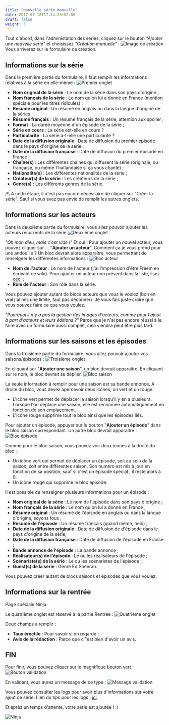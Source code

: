 ```yaml
---
title: "Nouvelle série manuelle"
date: 2017-07-18T17:14:23+02:00
draft: false
weight: 3
---
```


Tout d'abord, dans l'administation des séries, cliquez sur le bouton _"Ajouter une nouvelle série"_ et choisissez _"Création manuelle"_ :
![Image de création](https://i.imgur.com/WMBEqr6.png)
Vous arriverez sur le formulaire de création.

## Informations sur la série
Dans la première partie du formulaire, il faut remplir les informations relatives à la série en elle-même :
![Premier onglet](https://i.imgur.com/1FSHyo5.png)

* **Nom original de la série** : Le nom de la série dans son pays d'origine ;
* **Nom français de la série** : Le nom qu'on lui a donné en France (mention spéciale pour les titres ridicules) ;
* **Résumé original** : Un résumé en anglais ou dans la langue d'origine de la séries ;
* **Résumé français** : Un résumé français de la série, attention aux spoiler ;
* **Format** : La durée moyenne d'un épisode de la série ;
* **Série en cours** : La série est-elle en cours ?
* **Particularité** : La série a-t-elle une particularité ?
* **Date de la diffusion originale** : Date de diffusion du premier épisode dans le pays d'origine de la série ;
* **Date de la diffusion française** :  Date de diffusion du premier épisode en France ;
* **Chaîne(s)** : Les différentes chaines qui diffusent la série (originale, ou française, ou même Thaïlandaise si ça vous chante) ;
* **Nationalité(s)** : Les différentes nationalités de la série ;
* **Créateur(s) de la série** : Les créateurs de la série ;
* **Genre(s)** : Les différents genres de la série.

/!\ A cette étape, il n'est pas encore nécessaire de cliquer sur "Créer la série". Sauf si vous avez pas envie de remplir les autres onglets.

## Informations sur les acteurs
Dans la deuxième partie du formulaire, vous allez pouvoir ajouter les acteurs récurrents de la série 
![Deuxième onglet](https://i.imgur.com/oG5c94w.png)

_"Oh mon dieu, mais c'est vide !"_
Et oui ! Pour ajouter un nouvel acteur, vous pouvez cliquer sur ... "**Ajouter un acteur**". Comment ça je vous prend pour une andouille ?
Un bloc devrait alors apparaître, vous permettant de renseigner les différentes informations :
![Bloc acteur](https://i.imgur.com/yYYyzJ8.png)

* **Nom de l'acteur** : Le nom de l'acteur (j'ai l'impression d'être Freem en écrivant ce wiki). Pour ajouter un acteur non présent dans la liste, lisez [ceci](/tips/dropdown) ; 
* **Rôle de l'acteur** : Son rôle dans la série.

Vous pouvez ajouter autant de blocs acteurs que vous le voulez (bon en vrai j'ai mis une limite, faut pas déconner). Je vous fais juste croire que vous pouvez faire ce que vous voulez.

_"Pourquoi il n'y a pas la gestion des images d'acteurs, comme pour l'ajout à part d'acteurs et leurs éditions ?"_
Parce que je n'ai pas encore réussi à le faire avec un formulaire aussi complet, cela viendra peut être plus tard.

## Informations sur les saisons et les épisodes
Dans la troisième partie du formulaire, vous allez pouvoir ajouter vos saisons/épisodes :
![Troisième onglet](https://i.imgur.com/Dg8a1Ui.png)

En cliquant sur "**Ajouter une saison**", un bloc devrait apparaître.
En cliquant sur le nom, le bloc devrait se déplier.
![Bloc saison](https://i.imgur.com/eLIsFZI.png)

La seule information à remplir pour une saison est sa bande annonce.
A droite du bloc, vous devez apercevoir deux icônes, un vert et un rouge.
* L'icône vert permet de déplacer la saison lorsqu'il y en a plusieurs. Lorsque l'on déplace une saison, elle est rennomée automatiquement en fonction de son emplacement.
* L'icône rouge supprime tout le bloc ainsi que les épisodes liés.

Pour ajouter un épisode, appuyer sur le bouton "**Ajouter un épisode**" dans le bloc saison correspondant.
Un autre bloc devrait apparaitre :
![Bloc épisode](https://i.imgur.com/WTr3JAW.png)

Comme pour le bloc saison, vous pouvez voir deux icones à la droite du bloc :
* Un icône vert qui permet de déplacer un épisode, soit au sein de la saison, soit entre différentes saison. Son numéro est mis à jour en fonction de sa position, sauf si c'est un épisode spécial ; il reste alors à 0.
* Un icône rouge qui supprime le bloc épisode.

Il est possible de renseigner plusieurs informations pour un épisode :

* **Nom original de la série** : Le nom de l'épisode dans son pays d'origine ;
* **Nom français de la série** : Le nom qu'on lui a donné en France ;
* **Résumé original** : Un résumé de l'épisode en anglais ou dans la lanque d'origine, soyons fous ;
* **Résumé de l'épisode** : Un résumé français (quand même, hein) ;
* **Date de la diffusion originale** : Date de diffusion de d'épisode dans le pays d'origine de la série;
* **Date de la diffusion française** : Date de diffusion de l'épisode en France ; 
* **Bande annonce de l'épisode** : La bande annonce ;
* **Réalisateur(s) de l'épisode** : Le ou les réalisateurs de l'épisode ;
* **Scénariste(s) de la série** : Le ou les scénaristes de l'épisode ;
* **Guest(s) de la série** : Genre Ed Sheeran. 

Vous pouvez créer autant de blocs saisons et épisodes que vous voulez.

## Informations sur la rentrée
Page spéciale Ninja.

Le quatrième onglet est réservé à la partie Rentrée :
![Quatrième onglet](https://i.imgur.com/f0T3gid.png)

Deux champs à remplir : 
* **Taux érectile** : Pour savoir si on regarde ;
* **Avis de la rédaction** : Parce que c'"est bien d'avoir un avis.

## FIN
Pour finir, vous pouvez cliquer sur le magnifique bouton vert :
![Bouton validation](https://i.imgur.com/GBSXxhT.png)

En validant, vous aurez un message de ce type : 
![Message validation](https://i.imgur.com/tVtkTs9.png)

Vous pouvez consulter les logs pour avoir plus d'informations sur votre ajout de série. Lien du tips pour les logs : [ici](/tips/logs).

Et après un temps d'attente, votre série est ajoutée ! :)

![Ninja](https://media.giphy.com/media/tyt5xLW9MY2Nq/giphy.gif)